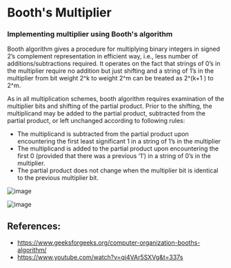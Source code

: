 # Booth's Multiplier
### Implementing multiplier using Booth's algorithm

Booth algorithm gives a procedure for multiplying binary integers in signed 2’s complement representation in efficient way, i.e., less number of additions/subtractions required. It operates on the fact that strings of 0’s in the multiplier require no addition but just shifting and a string of 1’s in the multiplier from bit weight 2^k to weight 2^m can be treated as 2^(k+1 ) to 2^m.

As in all multiplication schemes, booth algorithm requires examination of the multiplier bits and shifting of the partial product. Prior to the shifting, the multiplicand may be added to the partial product, subtracted from the partial product, or left unchanged according to following rules:

* The multiplicand is subtracted from the partial product upon encountering the first least significant 1 in a string of 1’s in the multiplier
* The multiplicand is added to the partial product upon encountering the first 0 (provided that there was a previous ‘1’) in a string of 0’s in the multiplier.
* The partial product does not change when the multiplier bit is identical to the previous multiplier bit.

![image](https://user-images.githubusercontent.com/64649440/172652133-9e4a428e-09ec-4385-bf4f-9c907611fbea.png)

![image](https://user-images.githubusercontent.com/64649440/172652251-bde84973-ca25-4c12-9511-7d8b5bce7e54.png)

## References:
* https://www.geeksforgeeks.org/computer-organization-booths-algorithm/
* https://www.youtube.com/watch?v=qi4VAr5SXVg&t=337s
